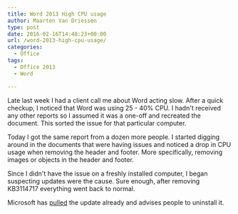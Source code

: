 ```yaml
---
title: Word 2013 High CPU usage
author: Maarten Van Driessen
type: post
date: 2016-02-16T14:48:23+00:00
url: /word-2013-high-cpu-usage/
categories:
  - Office
tags:
  - Office 2013
  - Word

---
```

Late last week I had a client call me about Word acting slow. After a quick checkup, I noticed that Word was using 25 - 40% CPU. I hadn't received any other reports so I assumed it was a one-off and recreated the document. This sorted the issue for that particular computer.

Today I got the same report from a dozen more people. I started digging around in the documents that were having issues and noticed a drop in CPU usage when removing the header and footer. More specifically, removing images or objects in the header and footer.

Since I didn't have the issue on a freshly installed computer, I began suspecting updates were the cause. Sure enough, after removing KB3114717 everything went back to normal.

Microsoft has [pulled][1] the update already and advises people to uninstall it.

 [1]: https://support.microsoft.com/en-us/kb/3114717